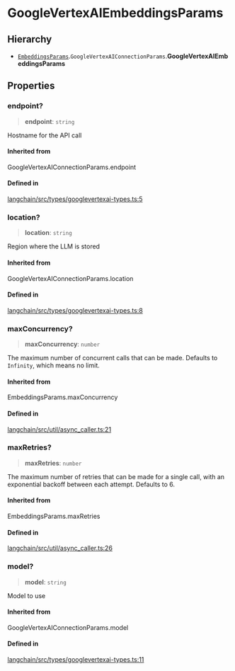 GoogleVertexAIEmbeddingsParams
==============================

Hierarchy[​](#hierarchy "Direct link to Hierarchy")
---------------------------------------------------

*   [`EmbeddingsParams`](/docs/api/embeddings_base/types/EmbeddingsParams).`GoogleVertexAIConnectionParams`.**GoogleVertexAIEmbeddingsParams**

Properties[​](#properties "Direct link to Properties")
------------------------------------------------------

### endpoint?[​](#endpoint "Direct link to endpoint?")

> **endpoint**: `string`

Hostname for the API call

#### Inherited from[​](#inherited-from "Direct link to Inherited from")

GoogleVertexAIConnectionParams.endpoint

#### Defined in[​](#defined-in "Direct link to Defined in")

[langchain/src/types/googlevertexai-types.ts:5](https://github.com/hwchase17/langchainjs/blob/46e1734/langchain/src/types/googlevertexai-types.ts#L5)

### location?[​](#location "Direct link to location?")

> **location**: `string`

Region where the LLM is stored

#### Inherited from[​](#inherited-from-1 "Direct link to Inherited from")

GoogleVertexAIConnectionParams.location

#### Defined in[​](#defined-in-1 "Direct link to Defined in")

[langchain/src/types/googlevertexai-types.ts:8](https://github.com/hwchase17/langchainjs/blob/46e1734/langchain/src/types/googlevertexai-types.ts#L8)

### maxConcurrency?[​](#maxconcurrency "Direct link to maxConcurrency?")

> **maxConcurrency**: `number`

The maximum number of concurrent calls that can be made. Defaults to `Infinity`, which means no limit.

#### Inherited from[​](#inherited-from-2 "Direct link to Inherited from")

EmbeddingsParams.maxConcurrency

#### Defined in[​](#defined-in-2 "Direct link to Defined in")

[langchain/src/util/async\_caller.ts:21](https://github.com/hwchase17/langchainjs/blob/46e1734/langchain/src/util/async_caller.ts#L21)

### maxRetries?[​](#maxretries "Direct link to maxRetries?")

> **maxRetries**: `number`

The maximum number of retries that can be made for a single call, with an exponential backoff between each attempt. Defaults to 6.

#### Inherited from[​](#inherited-from-3 "Direct link to Inherited from")

EmbeddingsParams.maxRetries

#### Defined in[​](#defined-in-3 "Direct link to Defined in")

[langchain/src/util/async\_caller.ts:26](https://github.com/hwchase17/langchainjs/blob/46e1734/langchain/src/util/async_caller.ts#L26)

### model?[​](#model "Direct link to model?")

> **model**: `string`

Model to use

#### Inherited from[​](#inherited-from-4 "Direct link to Inherited from")

GoogleVertexAIConnectionParams.model

#### Defined in[​](#defined-in-4 "Direct link to Defined in")

[langchain/src/types/googlevertexai-types.ts:11](https://github.com/hwchase17/langchainjs/blob/46e1734/langchain/src/types/googlevertexai-types.ts#L11)